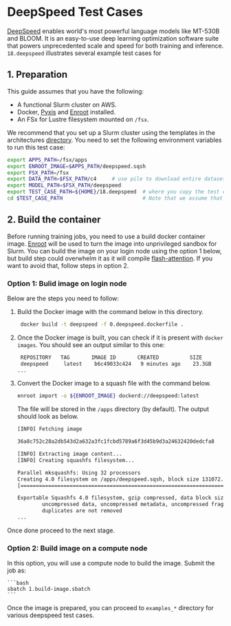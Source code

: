 # DeepSpeed Test Cases <!-- omit in toc -->
[DeepSpeed](https://github.com/microsoft/DeepSpeed) enables world's most powerful language models like MT-530B and BLOOM. It is an easy-to-use deep learning optimization software suite that powers unprecedented scale and speed for both training and inference. `18.deepspeed` illustrates several example test cases for 

## 1. Preparation

This guide assumes that you have the following:

* A functional Slurm cluster on AWS.
* Docker, [Pyxis](https://github.com/NVIDIA/pyxis) and [Enroot](https://github.com/NVIDIA/enroot) installed.
* An FSx for Lustre filesystem mounted on `/fsx`.

We recommend that you set up a Slurm cluster using the templates in the architectures [directory](../../1.architectures). You need to set the following environment variables to run this test case:

```bash
export APPS_PATH=/fsx/apps
export ENROOT_IMAGE=$APPS_PATH/deepspeed.sqsh
export FSX_PATH=/fsx
export DATA_PATH=$FSX_PATH/c4     # use pile to download entire dataset (see 4. Data preparation)
export MODEL_PATH=$FSX_PATH/deepspeed
export TEST_CASE_PATH=${HOME}/18.deepspeed  # where you copy the test case or set to your test case path
cd $TEST_CASE_PATH                          # Note that we assume that you are here during the following command executions
```



## 2. Build the container

Before running training jobs, you need to use a build docker container image. [Enroot](https://github.com/NVIDIA/enroot) will be used to turn the image into unprivileged sandbox for Slurm. 
You can build the image on your login node using the option 1 below, but build step could overwhelm it as it will compile [flash-attention](https://github.com/Dao-AILab/flash-attention).
If you want to avoid that, follow steps in option 2.

### Option 1: Bulid image on login node

Below are the steps you need to follow:


1. Build the Docker image with the command below in this directory.

   ```bash
    docker build -t deepspeed -f 0.deepspeed.dockerfile .
   ```


2. Once the Docker image is built, you can check if it is present with `docker images`. You should see an output similar to this one:

   ```bash
    REPOSITORY   TAG       IMAGE ID       CREATED          SIZE
    deepspeed     latest    b6c49033c424   9 minutes ago    23.3GB
   ...
   ```

3. Convert the Docker image to a squash file with the command below.

   ```bash
   enroot import -o ${ENROOT_IMAGE} dockerd://deepspeed:latest
   ```

   The file will be stored in the `/apps` directory (by default). The output should look as below.

    ```bash
    [INFO] Fetching image

    36a8c752c28a2db543d2a632a3fc1fcbd5789a6f3d45b9d3a24632420dedcfa8

    [INFO] Extracting image content...
    [INFO] Creating squashfs filesystem...

    Parallel mksquashfs: Using 32 processors
    Creating 4.0 filesystem on /apps/deepspeed.sqsh, block size 131072.
    [========================================================================================================================================================================================================================-] 291068/291068 100%

    Exportable Squashfs 4.0 filesystem, gzip compressed, data block size 131072
            uncompressed data, uncompressed metadata, uncompressed fragments, uncompressed xattrs
            duplicates are not removed
    ...
    ```

Once done proceed to the next stage.

### Option 2: Build image on a compute node

In this option, you will use a compute node to build the image. Submit the job as:

    ```bash
    sbatch 1.build-image.sbatch
    ```


Once the image is prepared, you can proceed to `examples_*` directory for various deepspeed test cases.